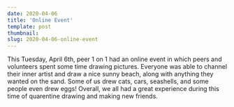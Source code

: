 ```yaml
---
date: 2020-04-06
title: 'Online Event'
template: post
thumbnail: 
slug: 2020-04-06-online-event
---
```

This Tuesday, April 6th, peer 1 on 1 had an online event in which peers and volunteers spent some time drawing pictures. Everyone was able to channel their inner artist and draw a nice sunny beach, along with anything they wanted on the sand. Some of us drew cats, cars, seashells, and some people even drew eggs! Overall, we all had a great experience during this time of quarentine drawing and making new friends.
